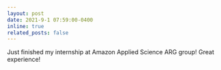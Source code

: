 ```yaml
---
layout: post
date: 2021-9-1 07:59:00-0400
inline: true
related_posts: false
---
```


Just finished my internship at Amazon Applied Science ARG group! Great experience! 